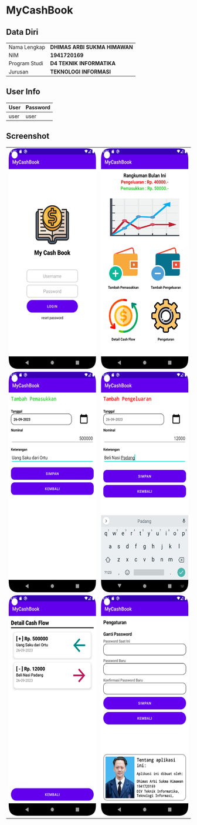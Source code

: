 # MyCashBook

## Data Diri

|               |                               |
| ------------- | ----------------------------- |
| Nama Lengkap  | **DHIMAS ARBI SUKMA HIMAWAN** |
| NIM           | **1941720169**                |
| Program Studi | **D4 TEKNIK INFORMATIKA**     |
| Jurusan       | **TEKNOLOGI INFORMASI**       |

## User Info

| User | Password |
| ---- | -------- |
| user | user     |

## Screenshot

|                                                                    |                                                                     |
| ------------------------------------------------------------------ | ------------------------------------------------------------------- |
| <img src="Screenshots/Login.png" width="300" height="600">         | <img src="Screenshots/dashboard.png" width="300" height="600">      |
| <img src="Screenshots/tambah_income.png" width="300" height="600"> | <img src="Screenshots/tambah_outcome.png" width="300" height="600"> |
| <img src="Screenshots/cashflow.png" width="300" height="600">      | <img src="Screenshots/setting.png" width="300" height="600">        |
